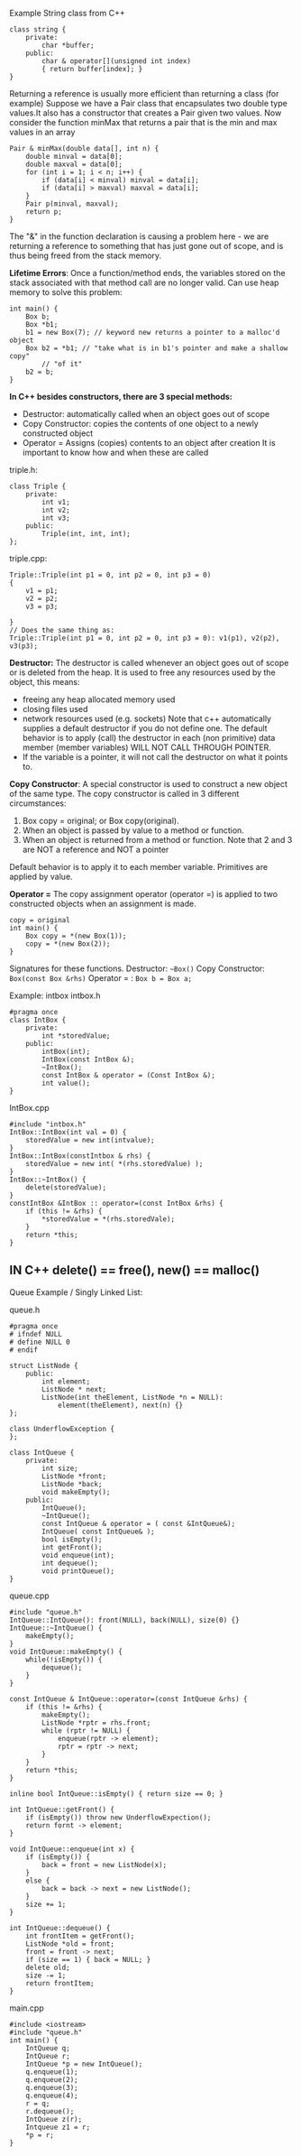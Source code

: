 Example String class from C++
```
class string {
	private:
		char *buffer;
	public:
		char & operator[](unsigned int index)
		{ return buffer[index]; }
}
```

Returning a reference is usually more efficient than returning a class (for example)
	Suppose we have a Pair class that encapsulates two double type values.It also has a constructor that creates a Pair given two values.
	Now consider the function minMax that returns a pair that is the min and max values in an array
```
Pair & minMax(double data[], int n) {
	double minval = data[0];
	double maxval = data[0];
	for (int i = 1; i < n; i++) {
		if (data[i] < minval) minval = data[i];
		if (data[i] > maxval) maxval = data[i];
	}
	Pair p(minval, maxval);
	return p;
}
```
The "&" in the function declaration is causing a problem here - we are returning a reference to something that has just gone out of scope, and is thus being freed from the stack memory.

**Lifetime Errors**: Once a function/method ends, the variables stored on the stack associated with that method call are no longer valid.
Can use heap memory to solve this problem:
```
int main() {
	Box b;
	Box *b1;
	b1 = new Box(7); // keyword new returns a pointer to a malloc'd object
	Box b2 = *b1; // "take what is in b1's pointer and make a shallow copy" 
		// "of it"
	b2 = b;
}
```

**In C++ besides constructors, there are 3 special methods:**
- Destructor: automatically called when an object goes out of scope
- Copy Constructor: copies the contents of one object to a newly constructed object
- Operator = Assigns (copies) contents to an object after creation
It is important to know how and when these are called

triple.h:
```
class Triple {
	private:
		int v1;
		int v2;
		int v3;
	public:
		Triple(int, int, int);
};
```
triple.cpp:
```
Triple::Triple(int p1 = 0, int p2 = 0, int p3 = 0)
{
	v1 = p1;
	v2 = p2;
	v3 = p3;
	
}
// Does the same thing as:
Triple::Triple(int p1 = 0, int p2 = 0, int p3 = 0): v1(p1), v2(p2), v3(p3);
```

**Destructor:**
The destructor is called whenever an object goes out of scope or is deleted from the heap.
It is used to free any resources used by the object, this means: 
- freeing any heap allocated memory used
- closing files used
- network resources used (e.g. sockets)
Note that c++ automatically supplies a default destructor if you do not define one.
The default behavior is to apply (call) the destructor in each (non primitive) data member (member variables) WILL NOT CALL THROUGH POINTER.
- If the variable is a pointer, it will not call the destructor on what it points to.

**Copy Constructor**:
A special constructor is used to construct a new object of the same type.
The copy constructor is called in 3 different circumstances:
1. Box copy = original; or Box copy(original).
2. When an object is passed by value to a method or function.
3. When an object is returned from a method or function.
Note that 2 and 3 are NOT a reference and NOT a pointer

Default behavior is to apply it to each member variable. Primitives are applied by value.

**Operator =**
The copy assignment operator (operator =) is applied to two constructed objects when an assignment is made.
```
copy = original
int main() {
	Box copy = *(new Box(1));
	copy = *(new Box(2));
}
```
Signatures for these functions.
Destructor: `~Box()`
Copy Constructor: `Box(const Box &rhs)`
Operator = : `Box b = Box a;`

Example: intbox
intbox.h
```
#pragma once
class IntBox {
	private: 
		int *storedValue;
	public:
		intBox(int);
		IntBox(const IntBox &);
		~IntBox();
		const IntBox & operator = (Const IntBox &);
		int value();
}
```

IntBox.cpp
```
#include "intbox.h"
IntBox::IntBox(int val = 0) {
	storedValue = new int(intvalue);
}
IntBox::IntBox(constIntbox & rhs) {
	storedValue = new int( *(rhs.storedValue) );
}
IntBox::~IntBox() {
	delete(storedValue);
}
constIntBox &IntBox :: operator=(const IntBox &rhs) {
	if (this != &rhs) {
		*storedValue = *(rhs.storedVale);
	}
	return *this;
}
```

## IN C++ delete() == free(), new() == malloc()

Queue Example / Singly Linked List:

queue.h 
```
#pragma once
# ifndef NULL
# define NULL 0
# endif

struct ListNode {
	public:
		int element;
		ListNode * next;
		ListNode(int theElement, ListNode *n = NULL):
			element(theElement), next(n) {}
};

class UnderflowException {
};

class IntQueue {
	private:
		int size;
		ListNode *front;
		ListNode *back;
		void makeEmpty();
	public:
		IntQueue();
		~IntQueue();
		const IntQueue & operator = ( const &IntQueue&);
		IntQueue( const IntQueue& );
		bool isEmpty();
		int getFront();
		void enqueue(int);
		int dequeue();
		void printQueue();
}
```

queue.cpp
```
#include "queue.h"
IntQueue::IntQueue(): front(NULL), back(NULL), size(0) {}
IntQueue::~IntQueue() {
	makeEmpty();
}
void IntQueue::makeEmpty() {
	while(!isEmpty()) {
		dequeue();
	}
}

const IntQueue & IntQueue::operator=(const IntQueue &rhs) {
	if (this != &rhs) {
		makeEmpty();
		ListNode *rptr = rhs.front;
		while (rptr != NULL) {
			enqueue(rptr -> element);
			rptr = rptr -> next;
		}
	}
	return *this;
}

inline bool IntQueue::isEmpty() { return size == 0; }

int IntQueue::getFront() {
	if (isEmpty()) throw new UnderflowExpection();
	return fornt -> element;
}

void IntQueue::enqueue(int x) {
	if (isEmpty()) {
		back = front = new ListNode(x);
	}
	else {
		back = back -> next = new ListNode();
	}
	size += 1;
}

int IntQueue::dequeue() {
	int frontItem = getFront();
	ListNode *old = front;
	front = front -> next;
	if (size == 1) { back = NULL; }
	delete old;
	size -= 1;
	return frontItem;
}
```

main.cpp
```
#include <iostream>
#include "queue.h"
int main() {
	IntQueue q;
	IntQueue r;
	IntQueue *p = new IntQueue();
	q.enqueue(1);
	q.enqueue(2);
	q.enqueue(3);
	q.enqueue(4);
	r = q;
	r.dequeue();
	IntQueue z(r);
	Intqueue z1 = r;
	*p = r;
}
```